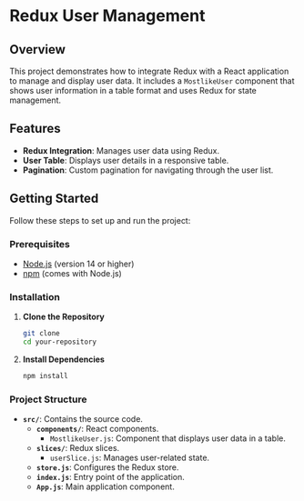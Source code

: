 # Redux User Management

## Overview

This project demonstrates how to integrate Redux with a React application to manage and display user data. It includes a `MostlikeUser` component that shows user information in a table format and uses Redux for state management.

## Features

- **Redux Integration**: Manages user data using Redux.
- **User Table**: Displays user details in a responsive table.
- **Pagination**: Custom pagination for navigating through the user list.

## Getting Started

Follow these steps to set up and run the project:

### Prerequisites

- [Node.js](https://nodejs.org/) (version 14 or higher)
- [npm](https://www.npmjs.com/) (comes with Node.js)

### Installation

1. **Clone the Repository**

    ```bash
    git clone 
    cd your-repository
    ```

2. **Install Dependencies**

    ```bash
    npm install
    ```

### Project Structure

- **`src/`**: Contains the source code.
  - **`components/`**: React components.
    - `MostlikeUser.js`: Component that displays user data in a table.
  - **`slices/`**: Redux slices.
    - `userSlice.js`: Manages user-related state.
  - **`store.js`**: Configures the Redux store.
  - **`index.js`**: Entry point of the application.
  - **`App.js`**: Main application component.

